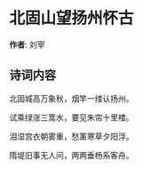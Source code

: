 # 北固山望扬州怀古

**作者**: 刘宰

## 诗词内容

北固城高万象秋，烟竿一缕认扬州。

试乘绿涨三篙水，要见朱帘十里楼。

泪湿宫衣朝雾重，愁薰寒草夕阳浮。

隋堤旧事无人问，两两垂杨系客舟。

